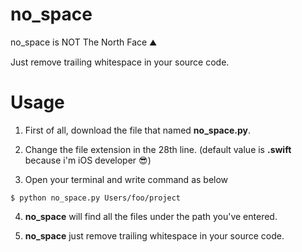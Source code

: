 # no_space
no_space is NOT The North Face ⛰

Just remove trailing whitespace in your source code.

# Usage

1. First of all, download the file that named **no_space.py**.

2. Change the file extension in the 28th line. (default value is **.swift** because i'm iOS developer 😎)

3. Open your terminal and write command as below

`$ python no_space.py Users/foo/project`

4. **no_space** will find all the files under the path you've entered.

5. **no_space** just remove trailing whitespace in your source code.
